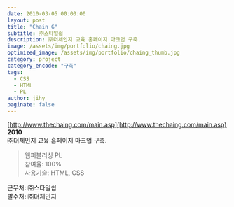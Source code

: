 ```yaml
---
date: 2010-03-05 00:00:00
layout: post
title: "Chain G"
subtitle: ㈜스타일쉽
description: ㈜더체인지 교육 홈페이지 마크업 구축.
image: /assets/img/portfolio/chaing.jpg
optimized_image: /assets/img/portfolio/chaing_thumb.jpg
category: project
category_encode: "구축"
tags:
  - CSS
  - HTML
  - PL
author: jihy
paginate: false
---
```


[http://www.thechaing.com/main.asp](http://www.thechaing.com/main.asp)<br>
**2010** <br>
㈜더체인지 교육 홈페이지 마크업 구축.

> 웹퍼블리싱 PL <br>
참여율: 100% <br>
사용기술: HTML, CSS

근무처: ㈜스타일쉽 <br>
발주처: ㈜더체인지